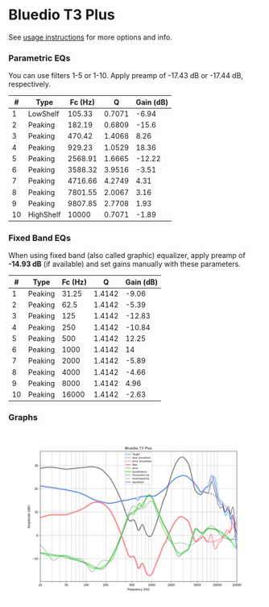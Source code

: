 # Bluedio T3 Plus
See [usage instructions](https://github.com/jaakkopasanen/AutoEq#usage) for more options and info.

### Parametric EQs
You can use filters 1-5 or 1-10. Apply preamp of -17.43 dB or -17.44 dB, respectively.

|   # | Type      |   Fc (Hz) |      Q |   Gain (dB) |
|-----|-----------|-----------|--------|-------------|
|   1 | LowShelf  |    105.33 | 0.7071 |       -6.94 |
|   2 | Peaking   |    182.19 | 0.6809 |      -15.6  |
|   3 | Peaking   |    470.42 | 1.4068 |        8.26 |
|   4 | Peaking   |    929.23 | 1.0529 |       18.36 |
|   5 | Peaking   |   2568.91 | 1.6665 |      -12.22 |
|   6 | Peaking   |   3588.32 | 3.9516 |       -3.51 |
|   7 | Peaking   |   4716.66 | 4.2749 |        4.31 |
|   8 | Peaking   |   7801.55 | 2.0067 |        3.16 |
|   9 | Peaking   |   9807.85 | 2.7708 |        1.93 |
|  10 | HighShelf |  10000    | 0.7071 |       -1.89 |

### Fixed Band EQs
When using fixed band (also called graphic) equalizer, apply preamp of **-14.93 dB** (if available) and set gains manually with these parameters.

|   # | Type    |   Fc (Hz) |      Q |   Gain (dB) |
|-----|---------|-----------|--------|-------------|
|   1 | Peaking |     31.25 | 1.4142 |       -9.06 |
|   2 | Peaking |     62.5  | 1.4142 |       -5.39 |
|   3 | Peaking |    125    | 1.4142 |      -12.83 |
|   4 | Peaking |    250    | 1.4142 |      -10.84 |
|   5 | Peaking |    500    | 1.4142 |       12.25 |
|   6 | Peaking |   1000    | 1.4142 |       14    |
|   7 | Peaking |   2000    | 1.4142 |       -5.89 |
|   8 | Peaking |   4000    | 1.4142 |       -4.66 |
|   9 | Peaking |   8000    | 1.4142 |        4.96 |
|  10 | Peaking |  16000    | 1.4142 |       -2.63 |

### Graphs
![](./Bluedio%20T3%20Plus.png)
